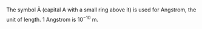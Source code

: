 The symbol Ã (capital A with a small ring above it) is used for
Angstrom, the unit of length. 1 Angstrom is $10^{-10}$ m.
